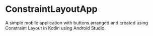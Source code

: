 # ConstraintLayoutApp
A simple mobile application with buttons arranged and created using Constraint Layout in Kotlin using Android Studio.
